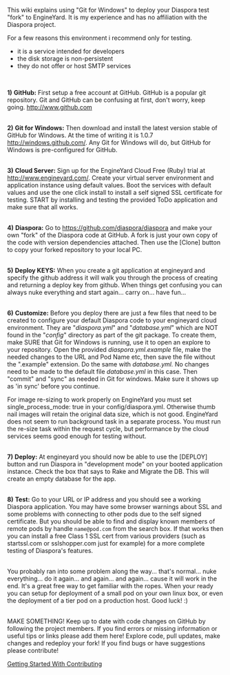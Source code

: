 This wiki explains using "Git for Windows" to deploy your Diaspora test "fork" to EngineYard. It is my experience and has no affiliation with the Diaspora project.
<br>

For a few reasons this environment i recommend only for testing.
 - it is a service intended for developers 
 - the disk storage is non-persistent
 - they do not offer or host SMTP services

<br>

**1)** **GitHub:** First setup a free account at GitHub. GitHub is a popular git repository. Git and GitHub can be confusing at first, don't worry, keep going.
http://www.github.com
<br><br>

**2)** **Git for Windows:** Then download and install the latest version stable of GitHub for Windows. At the time of writing it is 1.0.7
http://windows.github.com/. Any Git for Windows will do, but GitHub for Windows is pre-configured for GitHub.
<br><br>

**3)** **Cloud Server:** Sign up for the EngineYard Cloud Free (Ruby) trial at http://www.engineyard.com/. Create your virtual server environment and application instance using default values. Boot the services with default values and use the one click install to install a self signed SSL certificate for testing. START by installing and testing the provided ToDo application and make sure that all works.
<br><br>

**4)** **Diaspora:** Go to https://github.com/diaspora/diaspora and make your own "fork" of the Diaspora code at GitHub. A fork is just your own copy of the code with version dependencies attached. Then use the [Clone] button to copy your forked repository to your local PC.
<br><br>

**5)** **Deploy KEYS:** When you create a git application at engineyard and specify the github address it will walk you through the process of creating and returning a deploy key from github. When things get confusing you can always nuke everything and start again... carry on... have fun...
<br><br>

**6)** **Customize:** Before you deploy there are just a few files that need to be created to configure your default Diaspora code to your engineyard cloud environment. They are "_diaspora.yml_" and "_database.yml_" which are NOT found in the "_config_" directory as part of the git package.  To create them, make SURE that Git for Windows is running, use it to open an explore to your repository. Open the provided _diaspora.yml.example_ file, make the needed changes to the URL and Pod Name etc, then save the file  without the ".example" extension. Do the same with _database.yml._ No changes need to be made to the default file _database.yml_ in this case. Then "commit" and "sync" as needed in Git for windows. Make sure it shows up as 'in sync' before you continue.

For image re-sizing to work properly on EngineYard you must set single_process_mode: true in your config/diaspora.yml. Otherwise thumb nail images will retain the original data size, which is not good. EngineYard does not seem to run background task in a separate process. You must run the re-size task within the request cycle, but performance by the cloud services seems good enough for testing without.
<br><br>

**7)** **Deploy:** At engineyard you should now be able to use the [DEPLOY] button and run Diaspora in "development mode" on your booted application instance. Check the box that says to Rake and Migrate the DB. This will create an empty database for the app.
<br><br>

**8)** **Test:** Go to your URL or IP address and you should see a working Diaspora application. You may have some browser warnings about SSL and some problems with connecting to other pods due to the self signed certificate. But you should be able to find and display known members of remote pods by handle `name@pod.com` from the search box. If that works then you can install a free Class 1 SSL cert from various providers (such as  startssl.com or sslshopper.com just for example) for a more complete testing of Diaspora's features.
<br><br>

You probably ran into some problem along the way... that's normal... nuke everything... do it again... and again... and again... cause it will work in the end. It's a great free way to get familiar with the ropes. When your ready you can setup for deployment of a small pod on your own linux box, or even the deployment of a tier pod on a production host. Good luck! :)
<br><br>

MAKE SOMETHING! Keep up to date with code changes on GitHub by following the project members. If you find errors or missing information or useful tips or links please add them here! Explore code, pull updates, make changes and redeploy your fork! If you find bugs or have suggestions please contribute!

[Getting Started With Contributing](https://github.com/diaspora/diaspora/wiki/Getting-Started-With-Contributing)
<br><br><br>